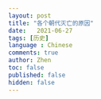 ```yaml
---
layout: post
title: "各个朝代灭亡的原因"
date:   2021-06-27
tags: [历史]
language : Chinese
comments: true
author: Zhen
toc: false
published: false
hidden: false
---
```



<!--stackedit_data:
eyJoaXN0b3J5IjpbMjQxNDgwNDRdfQ==
-->